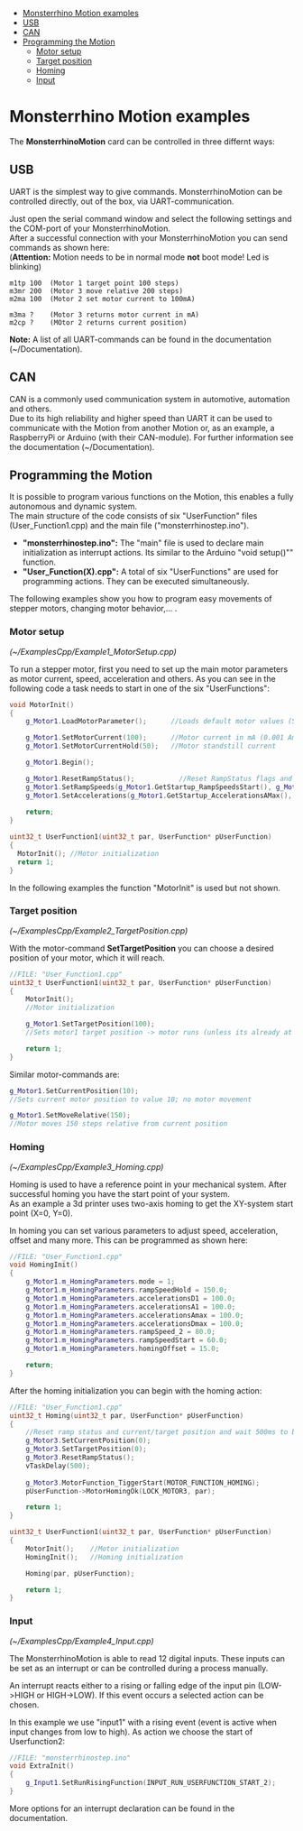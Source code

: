 
- [Monsterrhino Motion examples](#heading)
- [USB](#heading-1)
- [CAN](#heading-2)
- [Programming the Motion](#heading-3)
  * [Motor setup](#sub-heading-3)
  * [Target position](#sub-heading-3)
  * [Homing](#sub-heading-3)
  * [Input](#sub-heading-3)
  


# Monsterrhino Motion examples

The **MonsterrhinoMotion** card can be controlled in three differnt ways:  

## USB
UART is the simplest way to give commands. MonsterrhinoMotion can be controlled directly, out of the box, via UART-communication.  

Just open the serial command window and select the following settings and the COM-port of your MonsterrhinoMotion.  
After a successful connection with your MonsterrhinoMotion you can send commands as shown here:  
(**Attention:** Motion needs to be in normal mode **not** boot mode! Led is blinking)
```
m1tp 100  (Motor 1 target point 100 steps)
m3mr 200  (Motor 3 move relative 200 steps)
m2ma 100  (Motor 2 set motor current to 100mA)

m3ma ?    (Motor 3 returns motor current in mA)
m2cp ?    (MOtor 2 returns current position)
```
**Note:** A list of all UART-commands can be found in the documentation (~/Documentation).

## CAN
CAN is a commonly used communication system in automotive, automation and others.  
Due to its high reliability and higher speed than UART it can be used to communicate with the Motion from another Motion or, as an example, a RaspberryPi or Arduino (with their CAN-module).
For further information see the documentation (~/Documentation).



## Programming the Motion
It is possible to program various functions on the Motion, this enables a fully autonomous and dynamic system.  
The main structure of the code consists of six "UserFunction" files (User_Function1.cpp) and the main file ("monsterrhinostep.ino").  

- **"monsterrhinostep.ino":** The "main" file is used to declare main initialization as interrupt actions. Its similar to the Arduino "void setup()"" function.  
- **"User_Function(X).cpp":** A total of six "UserFunctions" are used for programming actions. They can be executed simultaneously.

The following examples show you how to program easy movements of stepper motors, changing motor behavior,... .  


### Motor setup
*(~/ExamplesCpp/Example1_MotorSetup.cpp)*

To run a stepper motor, first you need to set up the main motor parameters as motor current, speed, acceleration and others.
As you can see in the following code a task needs to start in one of the six "UserFunctions":  

```C++
void MotorInit()
{
	g_Motor1.LoadMotorParameter();		//Loads default motor values (SenseResitor, Current, ...)

	g_Motor1.SetMotorCurrent(100);		//Motor current in mA (0.001 Ampere)
	g_Motor1.SetMotorCurrentHold(50);	//Motor standstill current

	g_Motor1.Begin();					        				

	g_Motor1.ResetRampStatus();			  //Reset RampStatus flags and set ramp Speed/Acceleration to default
	g_Motor1.SetRampSpeeds(g_Motor1.GetStartup_RampSpeedsStart(), g_Motor1.GetStartup_RampSpeedsStop(), g_Motor1.GetStartup_RampSpeedsHold()); //Start, stop, threshold speeds
	g_Motor1.SetAccelerations(g_Motor1.GetStartup_AccelerationsAMax(), g_Motor1.GetStartup_AccelerationsDMax(), g_Motor1.GetStartup_AccelerationsA1(), g_Motor1.GetStartup_AccelerationsD1());
	
	return;
}

uint32_t UserFunction1(uint32_t par, UserFunction* pUserFunction)
{
  MotorInit(); //Motor initialization
  return 1;
}
```
In the following examples the function "MotorInit" is used but not shown.  

### Target position
*(~/ExamplesCpp/Example2_TargetPosition.cpp)*  

With the motor-command **SetTargetPosition** you can choose a desired position of your motor, which it will reach.  

```C++  
//FILE: "User_Function1.cpp"
uint32_t UserFunction1(uint32_t par, UserFunction* pUserFunction)
{
	MotorInit();									
	//Motor initialization

	g_Motor1.SetTargetPosition(100);			
	//Sets motor1 target position -> motor runs (unless its already at that position)

	return 1;
}
```
Similar motor-commands are:  
```C++  
g_Motor1.SetCurrentPosition(10);  
//Sets current motor position to value 10; no motor movement

g_Motor1.SetMoveRelative(150);  
//Motor moves 150 steps relative from current position
```
### Homing
*(~/ExamplesCpp/Example3_Homing.cpp)*  

Homing is used to have a reference point in your mechanical system. After successful homing you have the start point of your system.  
As an example a 3d printer uses two-axis homing to get the XY-system start point (X=0, Y=0).  

In homing you can set various parameters to adjust speed, acceleration, offset and many more. This can be programmed as shown here:  
```C++
//FILE: "User_Function1.cpp"
void HomingInit()
{
	g_Motor1.m_HomingParameters.mode = 1;
	g_Motor1.m_HomingParameters.rampSpeedHold = 150.0;
	g_Motor1.m_HomingParameters.accelerationsD1 = 100.0;
	g_Motor1.m_HomingParameters.accelerationsA1 = 100.0;
	g_Motor1.m_HomingParameters.accelerationsAmax = 100.0;
	g_Motor1.m_HomingParameters.accelerationsDmax = 100.0;
	g_Motor1.m_HomingParameters.rampSpeed_2 = 80.0;
	g_Motor1.m_HomingParameters.rampSpeedStart = 60.0;
	g_Motor1.m_HomingParameters.homingOffset = 15.0;

	return;
}
```
After the homing initialization you can begin with the homing action:
```C++
//FILE: "User_Function1.cpp"
uint32_t Homing(uint32_t par, UserFunction* pUserFunction)
{
	//Reset ramp status and current/target position and wait 500ms to be sure
	g_Motor3.SetCurrentPosition(0);
	g_Motor3.SetTargetPosition(0);
	g_Motor3.ResetRampStatus();
	vTaskDelay(500);
	
	g_Motor3.MotorFunction_TiggerStart(MOTOR_FUNCTION_HOMING);
	pUserFunction->MotorHomingOk(LOCK_MOTOR3, par);

	return 1;
}

uint32_t UserFunction1(uint32_t par, UserFunction* pUserFunction)
{
	MotorInit();	//Motor initialization
	HomingInit();	//Homing initialization

	Homing(par, pUserFunction);

	return 1;
}
```

### Input
*(~/ExamplesCpp/Example4_Input.cpp)*  

The MonsterrhinoMotion is able to read 12 digital inputs. These inputs can be set as an interrupt or can be controlled during a process manually.

An interrupt reacts either to a rising or falling edge of the input pin (LOW->HIGH or HIGH->LOW). If this event occurs a selected action can be chosen.  

In this example we use "input1" with a rising event (event is active when input changes from low to high). As action we choose the start of Userfunction2:
```C++
//FILE: "monsterrhinostep.ino"
void ExtraInit()
{
	g_Input1.SetRunRisingFunction(INPUT_RUN_USERFUNCTION_START_2);
}
```
More options for an interrupt declaration can be found in the documentation.

